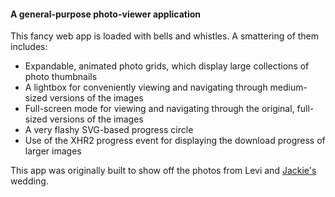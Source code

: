 #### A general-purpose photo-viewer application

This fancy web app is loaded with bells and whistles. A smattering of them includes:

- Expandable, animated photo grids, which display large collections of photo thumbnails
- A lightbox for conveniently viewing and navigating through medium-sized versions of the images
- Full-screen mode for viewing and navigating through the original, full-sized versions of the images
- A very flashy SVG-based progress circle
- Use of the XHR2 progress event for displaying the download progress of larger images

This app was originally built to show off the photos from Levi and [Jackie's][jackie-url] wedding.


[main-url]: http://jackieandlevi.com/wedding/photos
[jackie-url]: http://jackieandlevi.com/jackie